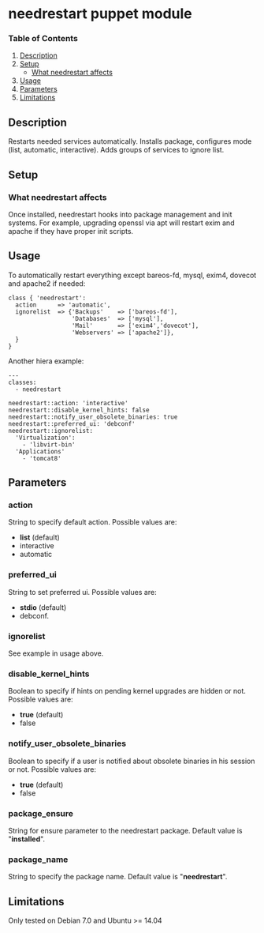 # needrestart puppet module

### Table of Contents

1. [Description](#description)
1. [Setup](#setup)
   * [What needrestart affects](#what-needrestart-affects)
1. [Usage](#usage)
1. [Parameters](#parameters)
1. [Limitations](#limitations)


## Description
Restarts needed services automatically.
Installs package, configures mode (list, automatic, interactive). Adds groups of services to ignore list.


## Setup

### What needrestart affects
Once installed, needrestart hooks into package management and init systems. For example, upgrading openssl via apt will restart exim and apache if they have proper init scripts.


## Usage
To automatically restart everything except bareos-fd, mysql, exim4, dovecot and apache2 if needed:
```
class { 'needrestart':
  action      => 'automatic',
  ignorelist  => {'Backups'    => ['bareos-fd'],
                  'Databases'  => ['mysql'],
                  'Mail'       => ['exim4','dovecot'],
                  'Webservers' => ['apache2']},
  }
}
```

Another hiera example:
```
---
classes:
  - needrestart

needrestart::action: 'interactive'
needrestart::disable_kernel_hints: false
needrestart::notify_user_obsolete_binaries: true
needrestart::preferred_ui: 'debconf'
needrestart::ignorelist:
  'Virtualization':
    - 'libvirt-bin'
  'Applications'
    - 'tomcat8'
```



## Parameters
### action
String to specify default action. Possible values are:
* __list__ (default)
* interactive
* automatic

### preferred_ui
String to set preferred ui. Possible values are:
* __stdio__ (default)
* debconf.

### ignorelist
See example in usage above.

### disable_kernel_hints
Boolean to specify if hints on pending kernel upgrades are hidden or not. Possible values are:
* __true__ (default)
* false

### notify_user_obsolete_binaries
Boolean to specify if a user is notified about obsolete binaries in his session or not. Possible values are:
* __true__ (default)
* false

### package_ensure
String for ensure parameter to the needrestart package. Default value is "__installed__".

### package_name
String to specify the package name. Default value is "__needrestart__".


## Limitations
Only tested on Debian 7.0 and Ubuntu >= 14.04

